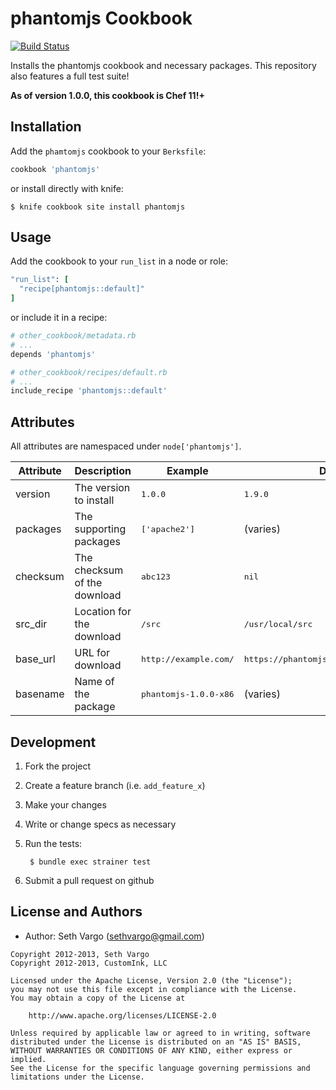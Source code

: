 phantomjs Cookbook
==================
[![Build Status](https://secure.travis-ci.org/customink-webops/phantomjs.png?branch=master)](http://travis-ci.org/customink-webops/phantomjs)

Installs the phantomjs cookbook and necessary packages. This repository also features a full test suite!

**As of version 1.0.0, this cookbook is Chef 11!+**

Installation
------------
Add the `phamtomjs` cookbook to your `Berksfile`:

```ruby
cookbook 'phantomjs'
```

or install directly with knife:

    $ knife cookbook site install phantomjs

Usage
-----
Add the cookbook to your `run_list` in a node or role:

```ruby
"run_list": [
  "recipe[phantomjs::default]"
]
```

or include it in a recipe:

```ruby
# other_cookbook/metadata.rb
# ...
depends 'phantomjs'
```
```ruby
# other_cookbook/recipes/default.rb
# ...
include_recipe 'phantomjs::default'
```

Attributes
----------
All attributes are namespaced under `node['phantomjs']`.

<table>
  <thead>
    <tr>
      <th>Attribute</th>
      <th>Description</th>
      <th>Example</th>
      <th>Default</th>
    </tr>
  </thead>

  <tbody>
    <tr>
      <td>version</td>
      <td>The version to install</td>
      <td><tt>1.0.0</tt></td>
      <td><tt>1.9.0</tt></td>
    </tr>
    <tr>
      <td>packages</td>
      <td>The supporting packages</td>
      <td><tt>['apache2']</td>
      <td>(varies)</td>
    </tr>
    <tr>
      <td>checksum</td>
      <td>The checksum of the download</td>
      <td><tt>abc123</tt></td>
      <td><tt>nil</tt></td>
    </tr>
    <tr>
      <td>src_dir</td>
      <td>Location for the download</td>
      <td><tt>/src</tt></td>
      <td><tt>/usr/local/src</tt></td>
    </tr>
    <tr>
      <td>base_url</td>
      <td>URL for download</td>
      <td><tt>http://example.com/</tt></td>
      <td><tt>https://phantomjs.googlecode.com/files</tt></td>
    </tr>
    <tr>
      <td>basename</td>
      <td>Name of the package</td>
      <td><tt>phantomjs-1.0.0-x86</tt></td>
      <td>(varies)</td>
    </tr>
  </tbody>
</table>

Development
-----------
1. Fork the project
1. Create a feature branch (i.e. `add_feature_x`)
1. Make your changes
1. Write or change specs as necessary
1. Run the tests:

        $ bundle exec strainer test

1. Submit a pull request on github

License and Authors
-------------------
- Author: Seth Vargo (sethvargo@gmail.com)

```text
Copyright 2012-2013, Seth Vargo
Copyright 2012-2013, CustomInk, LLC

Licensed under the Apache License, Version 2.0 (the "License");
you may not use this file except in compliance with the License.
You may obtain a copy of the License at

    http://www.apache.org/licenses/LICENSE-2.0

Unless required by applicable law or agreed to in writing, software
distributed under the License is distributed on an "AS IS" BASIS,
WITHOUT WARRANTIES OR CONDITIONS OF ANY KIND, either express or implied.
See the License for the specific language governing permissions and
limitations under the License.
```
